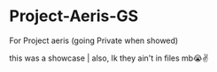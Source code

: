 # Project-Aeris-GS
For Project aeris (going Private when showed)


this was a showcase | also, Ik they ain't in files mb😭✌️